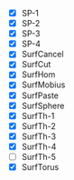 * [x] SP-1
* [x] SP-2
* [x] SP-3
* [x] SP-4
* [x] SurfCancel
* [x] SurfCut
* [x] SurfHom
* [x] SurfMobius
* [x] SurfPaste
* [x] SurfSphere
* [x] SurfTh-1
* [x] SurfTh-2
* [x] SurfTh-3
* [x] SurfTh-4
* [ ] SurfTh-5
* [x] SurfTorus
